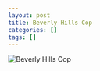 ```yaml
---
layout: post
title: Beverly Hills Cop
categories: []
tags: []
---
```

![Beverly Hills Cop](https://m.media-amazon.com/images/M/MV5BN2MyZDE0YjAtNWFjYy00MWRlLTk3MTktMzY3ZDVhNTJkZTlmXkEyXkFqcGdeQXVyNDk3NzU2MTQ@._V1.jpg)
